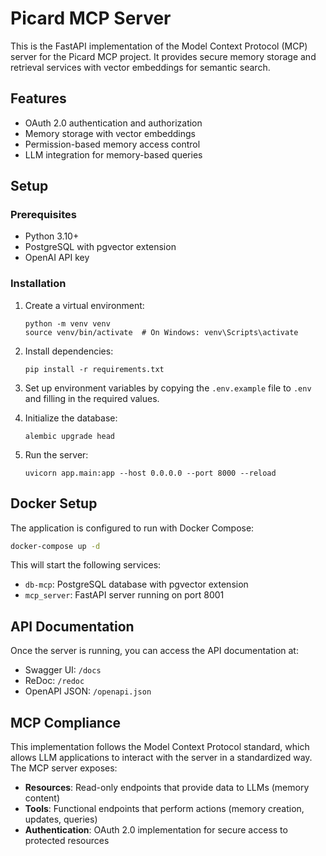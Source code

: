 # Picard MCP Server

This is the FastAPI implementation of the Model Context Protocol (MCP) server for the Picard MCP project. It provides secure memory storage and retrieval services with vector embeddings for semantic search.

## Features

- OAuth 2.0 authentication and authorization
- Memory storage with vector embeddings
- Permission-based memory access control
- LLM integration for memory-based queries

## Setup

### Prerequisites

- Python 3.10+
- PostgreSQL with pgvector extension
- OpenAI API key

### Installation

1. Create a virtual environment:
   ```
   python -m venv venv
   source venv/bin/activate  # On Windows: venv\Scripts\activate
   ```

2. Install dependencies:
   ```
   pip install -r requirements.txt
   ```

3. Set up environment variables by copying the `.env.example` file to `.env` and filling in the required values.

4. Initialize the database:
   ```
   alembic upgrade head
   ```

5. Run the server:
   ```
   uvicorn app.main:app --host 0.0.0.0 --port 8000 --reload
   ```

## Docker Setup

The application is configured to run with Docker Compose:

```bash
docker-compose up -d
```

This will start the following services:
- `db-mcp`: PostgreSQL database with pgvector extension
- `mcp_server`: FastAPI server running on port 8001

## API Documentation

Once the server is running, you can access the API documentation at:

- Swagger UI: `/docs`
- ReDoc: `/redoc`
- OpenAPI JSON: `/openapi.json`

## MCP Compliance

This implementation follows the Model Context Protocol standard, which allows LLM applications to interact with the server in a standardized way. The MCP server exposes:

- **Resources**: Read-only endpoints that provide data to LLMs (memory content)
- **Tools**: Functional endpoints that perform actions (memory creation, updates, queries)
- **Authentication**: OAuth 2.0 implementation for secure access to protected resources

